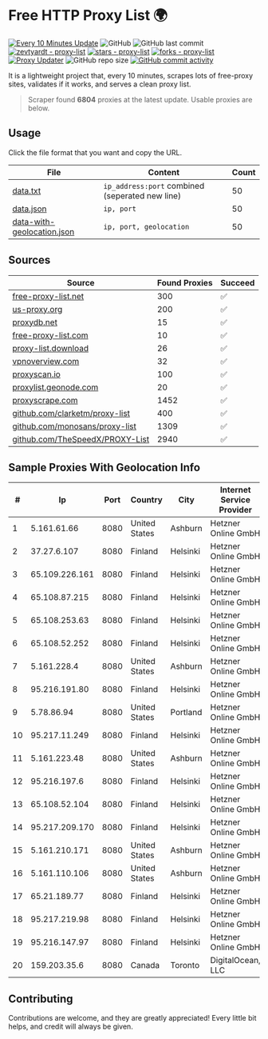
# Free HTTP Proxy List 🌍

[![Every 10 Minutes Update](https://github.com/mertguvencli/http-proxy-list/actions/workflows/main.yml/badge.svg?branch=main)](https://github.com/mertguvencli/http-proxy-list/actions/workflows/main.yml)
![GitHub](https://img.shields.io/github/license/mertguvencli/http-proxy-list)
![GitHub last commit](https://img.shields.io/github/last-commit/mertguvencli/http-proxy-list)
[![zevtyardt - proxy-list](https://img.shields.io/static/v1?label=zevtyardt&message=proxy-list&color=blue&logo=github)](https://github.com/zevtyardt/proxy-list "Go to GitHub repo")
[![stars - proxy-list](https://img.shields.io/github/stars/zevtyardt/proxy-list?style=social)](https://github.com/zevtyardt/proxy-list)
[![forks - proxy-list](https://img.shields.io/github/forks/zevtyardt/proxy-list?style=social)](https://github.com/zevtyardt/proxy-list)
[![Proxy Updater](https://github.com/zevtyardt/proxy-list/workflows/Proxy%20Updater/badge.svg)](https://github.com/zevtyardt/proxy-list/actions?query=workflow:"Proxy+Updater")
![GitHub repo size](https://img.shields.io/github/repo-size/zevtyardt/proxy-list)
[![GitHub commit activity](https://img.shields.io/github/commit-activity/m/zevtyardt/proxy-list?logo=commits)](https://github.com/zevtyardt/proxy-list/commits/main)

It is a lightweight project that, every 10 minutes, scrapes lots of free-proxy sites, validates if it works, and serves a clean proxy list.

> Scraper found **6804** proxies at the latest update. Usable proxies are below.

## Usage

Click the file format that you want and copy the URL.

|File|Content|Count|
|----|-------|-----|
|[data.txt](https://raw.githubusercontent.com/mertguvencli/http-proxy-list/main/proxy-list/data.txt)|`ip_address:port` combined (seperated new line)|50|
|[data.json](https://raw.githubusercontent.com/mertguvencli/http-proxy-list/main/proxy-list/data.json)|`ip, port`|50|
|[data-with-geolocation.json](https://raw.githubusercontent.com/mertguvencli/http-proxy-list/main/proxy-list/data-with-geolocation.json)|`ip, port, geolocation`|50|

## Sources

|Source|Found Proxies|Succeed|
|------|-------------|-------|
|[free-proxy-list.net](https://free-proxy-list.net)|300|✅|
|[us-proxy.org](https://www.us-proxy.org)|200|✅|
|[proxydb.net](http://proxydb.net)|15|✅|
|[free-proxy-list.com](https://free-proxy-list.com/?page=&port=&type%5B%5D=http&type%5B%5D=https&up_time=0&search=Search)|10|✅|
|[proxy-list.download](https://www.proxy-list.download/HTTP)|26|✅|
|[vpnoverview.com](https://vpnoverview.com/privacy/anonymous-browsing/free-proxy-servers)|32|✅|
|[proxyscan.io](https://www.proxyscan.io)|100|✅|
|[proxylist.geonode.com](https://proxylist.geonode.com/api/proxy-list?limit=300&page=1&sort_by=lastChecked&sort_type=desc&protocols=http,https)|20|✅|
|[proxyscrape.com](https://api.proxyscrape.com/v2/?request=displayproxies&protocol=http&timeout=10000&country=all&ssl=all&anonymity=all)|1452|✅|
|[github.com/clarketm/proxy-list](https://raw.githubusercontent.com/clarketm/proxy-list/master/proxy-list-raw.txt)|400|✅|
|[github.com/monosans/proxy-list](https://raw.githubusercontent.com/monosans/proxy-list/main/proxies/http.txt)|1309|✅|
|[github.com/TheSpeedX/PROXY-List](https://raw.githubusercontent.com/TheSpeedX/PROXY-List/master/http.txt)|2940|✅|


## Sample Proxies With Geolocation Info

|#|Ip|Port|Country|City|Internet Service Provider|
|-|--|----|-------|----|-------------------------|
|1|5.161.61.66|8080|United States|Ashburn|Hetzner Online GmbH|
|2|37.27.6.107|8080|Finland|Helsinki|Hetzner Online GmbH|
|3|65.109.226.161|8080|Finland|Helsinki|Hetzner Online GmbH|
|4|65.108.87.215|8080|Finland|Helsinki|Hetzner Online GmbH|
|5|65.108.253.63|8080|Finland|Helsinki|Hetzner Online GmbH|
|6|65.108.52.252|8080|Finland|Helsinki|Hetzner Online GmbH|
|7|5.161.228.4|8080|United States|Ashburn|Hetzner Online GmbH|
|8|95.216.191.80|8080|Finland|Helsinki|Hetzner Online GmbH|
|9|5.78.86.94|8080|United States|Portland|Hetzner Online GmbH|
|10|95.217.11.249|8080|Finland|Helsinki|Hetzner Online GmbH|
|11|5.161.223.48|8080|United States|Ashburn|Hetzner Online GmbH|
|12|95.216.197.6|8080|Finland|Helsinki|Hetzner Online GmbH|
|13|65.108.52.104|8080|Finland|Helsinki|Hetzner Online GmbH|
|14|95.217.209.170|8080|Finland|Helsinki|Hetzner Online GmbH|
|15|5.161.210.171|8080|United States|Ashburn|Hetzner Online GmbH|
|16|5.161.110.106|8080|United States|Ashburn|Hetzner Online GmbH|
|17|65.21.189.77|8080|Finland|Helsinki|Hetzner Online GmbH|
|18|95.217.219.98|8080|Finland|Helsinki|Hetzner Online GmbH|
|19|95.216.147.97|8080|Finland|Helsinki|Hetzner Online GmbH|
|20|159.203.35.6|8080|Canada|Toronto|DigitalOcean, LLC|



## Contributing

Contributions are welcome, and they are greatly appreciated! Every
little bit helps, and credit will always be given.

